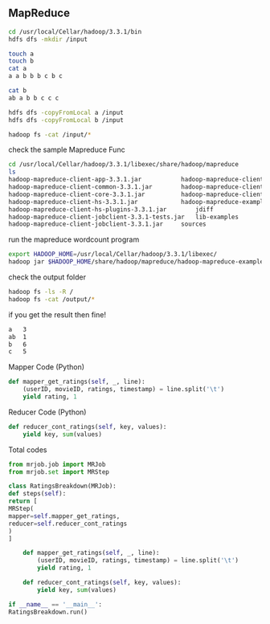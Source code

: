## MapReduce

```bash
cd /usr/local/Cellar/hadoop/3.3.1/bin
hdfs dfs -mkdir /input

touch a
touch b
cat a
a a b b b c b c

cat b
ab a b b c c c

hdfs dfs -copyFromLocal a /input
hdfs dfs -copyFromLocal b /input
```

```bash
hadoop fs -cat /input/*
```

check the sample Mapreduce Func
```bash
cd /usr/local/Cellar/hadoop/3.3.1/libexec/share/hadoop/mapreduce
ls
hadoop-mapreduce-client-app-3.3.1.jar			hadoop-mapreduce-client-nativetask-3.3.1.jar
hadoop-mapreduce-client-common-3.3.1.jar		hadoop-mapreduce-client-shuffle-3.3.1.jar
hadoop-mapreduce-client-core-3.3.1.jar			hadoop-mapreduce-client-uploader-3.3.1.jar
hadoop-mapreduce-client-hs-3.3.1.jar			hadoop-mapreduce-examples-3.3.1.jar
hadoop-mapreduce-client-hs-plugins-3.3.1.jar		jdiff
hadoop-mapreduce-client-jobclient-3.3.1-tests.jar	lib-examples
hadoop-mapreduce-client-jobclient-3.3.1.jar		sources
```
run the mapreduce wordcount program
```bash
export HADOOP_HOME=/usr/local/Cellar/hadoop/3.3.1/libexec/
hadoop jar $HADOOP_HOME/share/hadoop/mapreduce/hadoop-mapreduce-examples-3.3.1.jar wordcount /input/ /output/
```
check the output folder
```bash
hadoop fs -ls -R /
hadoop fs -cat /output/*
```
if you get the result then fine!
```bash
a	3
ab	1
b	6
c	5
```

Mapper Code (Python)

```python
def mapper_get_ratings(self, _, line):
    (userID, movieID, ratings, timestamp) = line.split('\t')
    yield rating, 1

```
Reducer Code (Python)

```python
def reducer_cont_ratings(self, key, values):
    yield key, sum(values)
```

Total codes
```python
from mrjob.job import MRJob
from mrjob.set import MRStep

class RatingsBreakdown(MRJob):
def steps(self):
return [
MRStep(
mapper=self.mapper_get_ratings,
reducer=self.reducer_cont_ratings
)
]

    def mapper_get_ratings(self, _, line):
        (userID, movieID, ratings, timestamp) = line.split('\t')
        yield rating, 1

    def reducer_cont_ratings(self, key, values):
        yield key, sum(values)

if __name__ == '__main__':
RatingsBreakdown.run()
```
